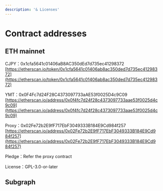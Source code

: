 ```yaml
---
description: '& Licenses'
---
```


# Contract addresses

## ETH mainnet

CJPY：0x1cfa5641c01406aB8AC350dEd7d735ec41298372\
[https://etherscan.io/token/0x1cfa5641c01406ab8ac350ded7d735ec41298372](https://etherscan.io/token/0x1cfa5641c01406ab8ac350ded7d735ec41298372)

YMT：0x0F4Fc7d24F28C4373097733aAE53f0025D4c9C09\
[https://etherscan.io/address/0x0f4fc7d24f28c4373097733aae53f0025d4c9c09](https://etherscan.io/address/0x0f4fc7d24f28c4373097733aae53f0025d4c9c09)

Proxy：0x02Fe72b2E9fF717EbF3049333B184E9Cd984f257\
[https://etherscan.io/address/0x02Fe72b2E9fF717EbF3049333B184E9Cd984f257](https://etherscan.io/address/0x02Fe72b2E9fF717EbF3049333B184E9Cd984f257)

Pledge：Refer the proxy contract

License：GPL-3.0-or-later

















## Subgraph









